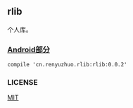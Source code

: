 ## rlib

个人库。

### [Android部分](https://goo.gl/VADWgF)

```
compile 'cn.renyuzhuo.rlib:rlib:0.0.2'
```

### LICENSE

[MIT](./LICENSE)
